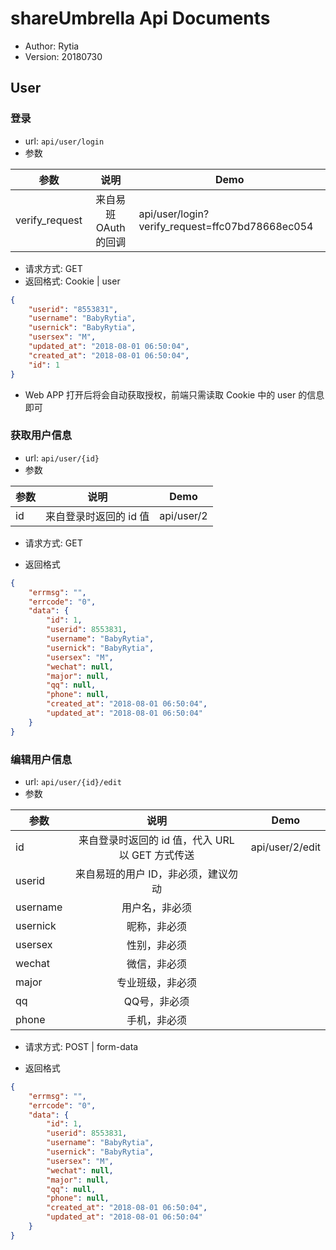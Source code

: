 # shareUmbrella Api Documents
- Author: Rytia
- Version: 20180730

## User
### 登录
- url: `api/user/login`
- 参数

| 参数   |      说明      |  Demo |
|----------|:-------------:|-------|
| verify_request |  来自易班OAuth的回调 | api/user/login?verify_request=ffc07bd78668ec054| 

- 请求方式: GET
- 返回格式: Cookie | user
```json
{
	"userid": "8553831",
	"username": "BabyRytia",
	"usernick": "BabyRytia",
	"usersex": "M",
	"updated_at": "2018-08-01 06:50:04",
	"created_at": "2018-08-01 06:50:04",
	"id": 1
}
```
- Web APP 打开后将会自动获取授权，前端只需读取 Cookie 中的 user 的信息即可
### 获取用户信息
- url: `api/user/{id}`
- 参数

| 参数   |      说明      |  Demo |
|----------|:-------------:|-------|
| id |  来自登录时返回的 id 值 | api/user/2

- 请求方式: GET

- 返回格式
```json
{
	"errmsg": "",
	"errcode": "0",
	"data": {
		"id": 1,
		"userid": 8553831,
		"username": "BabyRytia",
		"usernick": "BabyRytia",
		"usersex": "M",
		"wechat": null,
		"major": null,
		"qq": null,
		"phone": null,
		"created_at": "2018-08-01 06:50:04",
		"updated_at": "2018-08-01 06:50:04"
	}
}
```
### 编辑用户信息
- url: `api/user/{id}/edit`
- 参数

| 参数   |      说明      |  Demo |
|----------|:-------------:|-------|
| id |  来自登录时返回的 id 值，代入 URL 以 GET 方式传送 | api/user/2/edit
| userid | 来自易班的用户 ID，非必须，建议勿动 |
| username | 用户名，非必须 |
| usernick | 昵称，非必须 |
| usersex | 性别，非必须 |
| wechat | 微信，非必须 |
| major | 专业班级，非必须 |
| qq | QQ号，非必须 |
| phone | 手机，非必须 |

- 请求方式: POST | form-data

- 返回格式
```json
{
	"errmsg": "",
	"errcode": "0",
	"data": {
		"id": 1,
		"userid": 8553831,
		"username": "BabyRytia",
		"usernick": "BabyRytia",
		"usersex": "M",
		"wechat": null,
		"major": null,
		"qq": null,
		"phone": null,
		"created_at": "2018-08-01 06:50:04",
		"updated_at": "2018-08-01 06:50:04"
	}
}
```